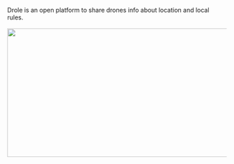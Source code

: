 Drole is an open platform to share drones info about location and local rules.
<br><br>
<img src="https://github.com/Yogranov/DroleASP/blob/master/README_MEDIA/anim.gif" width="600" height="296" />
